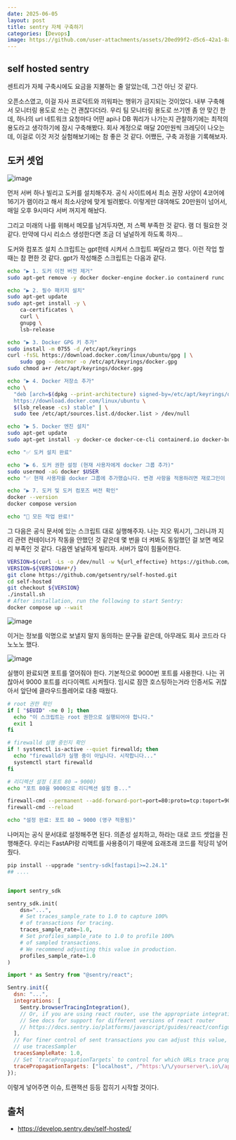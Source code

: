 ```yaml
---
date: 2025-06-05
layout: post
title: sentry 자체 구축하기
categories: [Devops]
image: https://github.com/user-attachments/assets/20ed99f2-d5c6-42a1-8ade-b6f68b6772df
---
```


## self hosted sentry

센트리가 자체 구축시에도 요금을 지불하는 줄 알았는데, 그건 아닌 것 같다.

오픈소스였고, 이걸 자사 프로덕트와 끼워파는 행위가 금지되는 것이었다. 내부 구축해서 모니터링 용도로 쓰는 건 괜찮다더라.
우리 팀 모니터링 용도로 쓰기엔 좀 안 맞긴 한데, 하나의 url 네트워크 요청마다 어떤 api나 DB 쿼리가 나가는지 관찰하기에는 최적의 용도라고 생각하기에 잠시 구축해봤다.
회사 계정으로 매달 20만원씩 크레딧이 나오는데, 이걸로 이것 저것 실험해보기에는 참 좋은 것 같다.
어쨌든, 구축 과정을 기록해보자.

## 도커 셋업

![image](https://github.com/user-attachments/assets/65cda57e-5215-45ee-bf35-8eb3bc73ab05)

먼저 서버 하나 빌리고 도커를 설치해주자. 
공식 사이트에서 최소 권장 사양이 4코어에 16기가 램이라고 해서 최소사양에 맞게 빌려봤다. 
이렇게만 대여해도 20만원이 넘어서, 매일 오후 9시마다 서버 꺼지게 해놨다.

그리고 미래의 나를 위해서 메모를 남겨두자면, 저 스펙 부족한 것 같다. 
램 더 필요한 것 같다. 만약에 다시 리소스 생성한다면 조금 더 널널하게 하도록 하자...

도커와 컴포즈 설치 스크립트는 gpt한테 시켜서 스크립트 짜달라고 했다. 
이런 작업 할 때는 참 편한 것 같다.
gpt가 작성해준 스크립트는 다음과 같다.

```sh
echo "▶️ 1. 도커 이전 버전 제거"
sudo apt-get remove -y docker docker-engine docker.io containerd runc || true

echo "▶️ 2. 필수 패키지 설치"
sudo apt-get update
sudo apt-get install -y \
    ca-certificates \
    curl \
    gnupg \
    lsb-release

echo "▶️ 3. Docker GPG 키 추가"
sudo install -m 0755 -d /etc/apt/keyrings
curl -fsSL https://download.docker.com/linux/ubuntu/gpg | \
    sudo gpg --dearmor -o /etc/apt/keyrings/docker.gpg
sudo chmod a+r /etc/apt/keyrings/docker.gpg

echo "▶️ 4. Docker 저장소 추가"
echo \
  "deb [arch=$(dpkg --print-architecture) signed-by=/etc/apt/keyrings/docker.gpg] \
  https://download.docker.com/linux/ubuntu \
  $(lsb_release -cs) stable" | \
  sudo tee /etc/apt/sources.list.d/docker.list > /dev/null

echo "▶️ 5. Docker 엔진 설치"
sudo apt-get update
sudo apt-get install -y docker-ce docker-ce-cli containerd.io docker-buildx-plugin docker-compose-plugin

echo "✅ 도커 설치 완료"

echo "▶️ 6. 도커 권한 설정 (현재 사용자에게 docker 그룹 추가)"
sudo usermod -aG docker $USER
echo "✅ 현재 사용자를 docker 그룹에 추가했습니다. 변경 사항을 적용하려면 재로그인이 필요합니다."

echo "▶️ 7. 도커 및 도커 컴포즈 버전 확인"
docker --version
docker compose version

echo "🎉 모든 작업 완료!"
```

그 다음은 공식 문서에 있는 스크립트 대로 실행해주자.
나는 지오 뭐시기, 그러니까 지리 관련 컨테이너가 작동을 안했던 것 같은데 몇 번을 더 켜봐도 동일했던 걸 보면
메모리 부족인 것 같다. 다음엔 널널하게 빌리자. 서버가 많이 힘들어한다.

```sh
VERSION=$(curl -Ls -o /dev/null -w %{url_effective} https://github.com/getsentry/self-hosted/releases/latest)
VERSION=${VERSION##*/}
git clone https://github.com/getsentry/self-hosted.git
cd self-hosted
git checkout ${VERSION}
./install.sh
# After installation, run the following to start Sentry:
docker compose up --wait
```

![image](https://github.com/user-attachments/assets/bf15326a-c5b0-4acc-82a7-a4f992be20d0)

이거는 정보를 익명으로 보낼지 말지 동의하는 문구들 같은데, 아무래도 회사 코드라 다 노노노 했다.

![image](https://github.com/user-attachments/assets/0095465c-1c24-4c3a-8fda-930ea26d3a03)

실행이 완료되면 포트를 열어줘야 한다. 기본적으로 9000번 포트를 사용한다.
나는 귀찮아서 9000 포트를 리다이렉트 시켜줬다. 
임시로 잠깐 호스팅하는거라 인증서도 귀찮아서 앞단에 클라우드플레어로 대충 때웠다.

```sh
# root 권한 확인
if [ "$EUID" -ne 0 ]; then
  echo "이 스크립트는 root 권한으로 실행되어야 합니다."
  exit 1
fi

# firewalld 실행 중인지 확인
if ! systemctl is-active --quiet firewalld; then
  echo "firewalld가 실행 중이 아닙니다. 시작합니다..."
  systemctl start firewalld
fi

# 리디렉션 설정 (포트 80 → 9000)
echo "포트 80을 9000으로 리디렉션 설정 중..."

firewall-cmd --permanent --add-forward-port=port=80:proto=tcp:toport=9000
firewall-cmd --reload

echo "설정 완료: 포트 80 → 9000 (영구 적용됨)"
```

나머지는 공식 문서대로 설정해주면 된다. 의존성 설치하고, 하라는 대로 코드 셋업을 진행해준다.
우리는 FastAPI랑 리액트를 사용중이기 때문에 요래조래 코드를 적당히 넣어줬다.

```python
pip install --upgrade "sentry-sdk[fastapi]>=2.24.1"
## ....


import sentry_sdk

sentry_sdk.init(
    dsn="...",
    # Set traces_sample_rate to 1.0 to capture 100%
    # of transactions for tracing.
    traces_sample_rate=1.0,
    # Set profiles_sample_rate to 1.0 to profile 100%
    # of sampled transactions.
    # We recommend adjusting this value in production.
    profiles_sample_rate=1.0
)
```

```javascript
import * as Sentry from "@sentry/react";

Sentry.init({
  dsn: "...",
  integrations: [
    Sentry.browserTracingIntegration(),
    // Or, if you are using react router, use the appropriate integration
    // See docs for support for different versions of react router
    // https://docs.sentry.io/platforms/javascript/guides/react/configuration/integrations/react-router/
  ],
  // For finer control of sent transactions you can adjust this value, or
  // use tracesSampler
  tracesSampleRate: 1.0,
  // Set `tracePropagationTargets` to control for which URLs trace propagation should be enabled
  tracePropagationTargets: ["localhost", /^https:\/\/yourserver\.io\/api/],
});

```

이렇게 넣어주면 이슈, 트랜잭션 등등 잡히기 시작할 것이다.

## 출처

- https://develop.sentry.dev/self-hosted/
